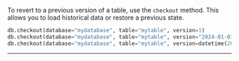 To revert to a previous version of a table, use the `checkout` method. This allows you to load historical data or restore a previous state.

```python 
db.checkout(database="mydatabase", table="mytable", version=1)
db.checkout(database="mydatabase", table="mytable", version="2024-01-01")
db.checkout(database="mydatabase", table="mytable", version=datetime(2024, 1, 1))
```

---
